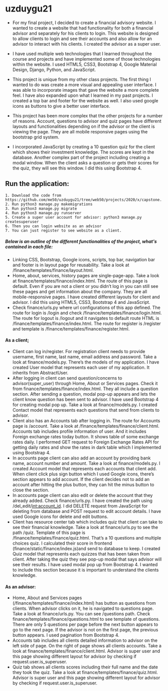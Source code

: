 # uzduygu21
* For my final project, I decided to create a financial advisory website.  I wanted to create a website that had functionality for both a financial advisor and separately for his clients to login. This website is designed to allow clients to login and see their accounts and also allow for an advisor to interact with his clients.  I created the advisor as a super user.

* I have used multiple web technologies that I learned throughout the course and projects and have implemented some of those technologies within the website.  I used HTML5, CSS3, Bootstrap 4, Google Material Design, Django, Python, and JavaScript. 

* This project is unique from my other class projects.  The first thing I wanted to do was create a more visual and appealing user interface.  I was able to incorporate images that gave the website a more complete feel.  I have also expanded upon what I learned in my past projects.  I created a top bar and footer for the website as well. I also used google icons as buttons to give  a better user interface.

* This project has been more complex that the other projects for a number of reasons.  Account, questions to advisor and quiz pages have different layouts and functionalities depending on if the advisor or the client is viewing the page.  They are all mobile responsive pages using the bootstrap grid system.

* I incorporated JavaScript by creating a 10 question quiz for the client which shows their investment knowledge.  The scores are kept in the database.  Another complex part of the project including creating a modal window.  When the client asks a question or gets their scores for the quiz, they will see this window.  I did this using Bootstrap 4.

## Run the application:
	1. Download the code from https://github.com/me50/uzduygu21/tree/web50/projects/2020/x/capstone.
	2. Run python3 manage.py makemigrations
	3. Run python3 manage.py migrate
	4. Run python3 manage.py runserver
	5. Create a super user account for advisor: python3 manage.py createsuperuser
	6. Then you can login website as an advisor
	7. You can just register to see website as a client.

##### Below is an outline of the different functionalities of the project, what's contained in each file:
* Linking CSS, Bootstrap, Google icons, scripts, top bar, navigation bar and footer is in layout page for reusability. Take a look at /finance/templates/finance/layout.html.
* Home, about, services, history pages are single-page-app. Take a look at finance/templates/finance/index.html. The route of this page is default. Even if you are not a client or you didn’t log in you can still see these pages and get information about the company. They are all mobile-responsive pages. I have created different layouts for client and advisor.  I did this using HTML5, CSS3, Bootstrap 4 and JavaScript.
* Check finance/urls.py where url configurations of this app defined. The route for login is /login and check /finance/templates/finance/login.html. The route for logout is /logout and it navigates to default route HTML is /finance/templates/finance/index.html. The route for register is /register and template is /finance/templates/finance/register.html.

#### As a client;

* Client can log in/register. For registration client needs to provide username, first name, last name, email address and password. Take a look at finance/models.py. There’s the models of my application. I have created User model that represents each user of my application. It inherits from AbstractUser.
* After logging in client can send question/concerns to advisor(super_user) through Home, About or Services pages. Check it from finance/templates/finance/index.html. They all include a question section. After sending a question, modal pop-up appears and lets the client know question has been sent to advisor. I have used Bootstrap 4 for creating modal pop up. Take a look at finance/models.py. I created Contact model that represents each questions that send from clients to advisor.
* Client also has an Accounts tab after logging in. The route for Accounts page is /account. Take a look at /finance/templates/finance/client.html.  Accounts tab includes profile information of user. And it includes Foreign exchange rates today button. It shows table of some exchange rates daily. I performed GET request to Foreign Exchange Rates API for getting daily rates and show the rates in dark table which I implemented using Bootstrap 4. 
* In accounts page client can also add an account by providing bank name, account number and amount. Take a look at finance/models.py. I created Account model that represents each accounts that client add. When client click plus sign button which I used Google icons, there’s section appears to add account.  If the client decides not to add an account after hitting the plus button, they can hit the minus button to close the section.
* In accounts page client can also edit or delete the account that they already added. Check finance/urls.py. I have created the path using /del_edit/<int:account_id>. I did DELETE request from JavaScript for deleting from database and POST request to edit account details. I have used Google icons for delete and edit buttons.
* Client has resource center tab which includes quiz that client can take to see their financial knowledge. Take a look at finance/urls.py to see the path /quiz. Template of this page is /finance/templates/finance/quiz.html. That’s a 10 questions and multiple choices quiz. I calculated their score in frontend (finance/static/finance/index.js)and send to database to keep. I created Quiz model that represents each quizzes that has been taken from client.  After taking the quiz they see pop-up modal that says advisor will see their results. I have used modal pop up from Bootstrap 4. I wanted to include this section because it is important to understand the clients knowledge.

#### As an advisor:
* Home, About and Services pages (/finance/templates/finance/index.html) has button as questions from clients. When advisor clicks on it, he is navigated to questions page. Take a look at finance/urls.py. You can see /questions path. Check finance/templates/finance/questions.html to see template of questions. There are only 5 questions per page before the next button appears to go to the next page.  If the advisor is not on the first page, the previous button appears. I used pagination from Bootstrap 4. 
* Accounts tab includes all clients detailed information to advisor on the left side of page. On the right of page shows all clients accounts. Take a look at finance/templates/finance/client.html. Advisor is super user and this page showing different layout for advisor by checking if request.user.is_superuser.
* Quiz tab shows all clients scores including their full name and the date they took the quiz. Take a look at finance/templates/finance/quiz.html. Advisor is super user and this page showing different layout for advisor by checking if request.user.is_superuser.